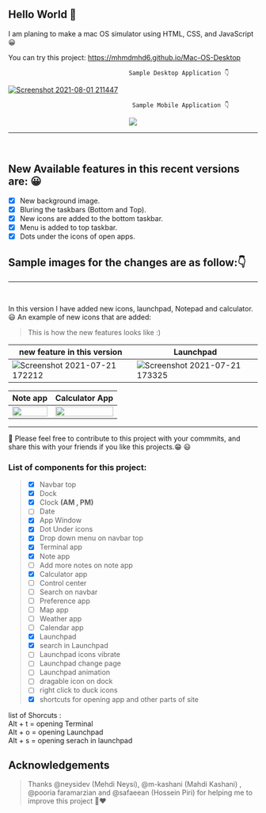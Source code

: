 ## Hello World 👋
I am planing to make a mac OS simulator using HTML, CSS, and JavaScript 😀

You can try this project:
https://mhmdmhd6.github.io/Mac-OS-Desktop

                                      Sample Desktop Application 👇
[![Screenshot 2021-08-01 211447](https://user-images.githubusercontent.com/79286306/127778858-f7a4ddf3-676e-4bf9-b934-bad51014c096.jpg)](https://mhmdmhd6.github.io/Mac-OS-Desktop/)



                                       Sample Mobile Application 👇
                                           
<p align="center">
  <img src="https://user-images.githubusercontent.com/79286306/126490693-326fa6dd-a431-461d-8e06-45c9d164b868.jpg">
</p>
                                      

<hr> <br>

## New Available features in this recent versions are: 😀

- [x] New background image.
- [x] Bluring the taskbars (Bottom and Top).
- [x] New icons are added to the bottom taskbar.
- [x] Menu is added to top taskbar.
- [x] Dots under the icons of open apps.

## Sample images for the changes are as follow:👇

<hr> <br>

In this version I have added new icons, launchpad, Notepad and calculator. 😃
An example of new icons that are added:
> This is how the new features looks like :)

|new feature in this version| Launchpad |
|------------|------------|
| ![Screenshot 2021-07-21 172212](https://user-images.githubusercontent.com/79286306/126491557-29f1c995-81c1-49a2-8942-07e6312630c9.jpg) | ![Screenshot 2021-07-21 173325](https://user-images.githubusercontent.com/79286306/126493067-447f65c7-b027-4a10-99e0-ba2e0c6fc71b.jpg) |


| Note app   | Calculator App  |
|------------|-----------------|
| <img src="https://user-images.githubusercontent.com/79286306/126500902-53b741ce-cf55-4a02-8bef-e39cdfb6ed02.jpg" width="100%"> | <img src="https://user-images.githubusercontent.com/79286306/126493762-24c2d28d-7826-4f23-ab68-02842cdf5ffc.jpg" width="100%"> |  

<hr>

📌 Please feel free to contribute to this project with your commmits, and share this with your friends if you like this projects.😁 😃

### List of components for this project:
> - [x] Navbar top
> - [x] Dock
> - [x] Clock **(AM , PM)**
> - [ ] Date
> - [x] App Window
> - [x] Dot Under icons
> - [x] Drop down menu on navbar top
> - [x] Terminal app
> - [x] Note app
> - [ ] Add more notes on note app
> - [x] Calculator app 
> - [ ] Control center   
> - [ ] Search on navbar 
> - [ ] Preference app     
> - [ ] Map app      
> - [ ] Weather app      
> - [ ] Calendar app      
> - [x] Launchpad      
> - [x] search in Launchpad      
> - [ ] Launchpad icons vibrate    
> - [ ] Launchpad change page 
> - [ ] Launchpad animation      
> - [ ] dragable icon on dock      
> - [ ] right click to duck icons
> - [x] shortcuts for opening app and other parts of site     


list of Shorcuts : <br>
Alt + t = opening Terminal  <br>
Alt + o = opening Launchpad <br>
Alt + s = opening serach in  launchpad <br>

<!-- ACKNOWLEDGEMENTS -->

## Acknowledgements

> Thanks @neysidev (Mehdi Neysi), @m-kashani (Mahdi Kashani) , @pooria faramarzian and @safaeean (Hossein Piri) for helping me to improve this project 🙏❤
